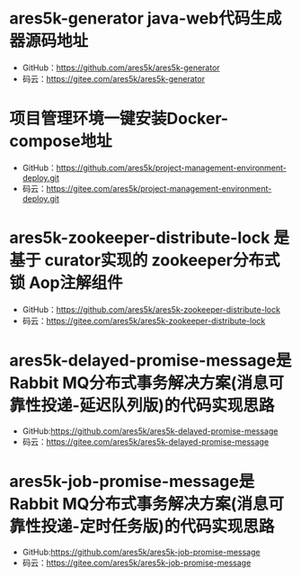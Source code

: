 # ares5k-generator java-web代码生成器源码地址
- GitHub：https://github.com/ares5k/ares5k-generator
- 码云：https://gitee.com/ares5k/ares5k-generator


# 项目管理环境一键安装Docker-compose地址
- GitHub：https://github.com/ares5k/project-management-environment-deploy.git
- 码云：https://gitee.com/ares5k/project-management-environment-deploy.git


# ares5k-zookeeper-distribute-lock 是基于 curator实现的 zookeeper分布式锁 Aop注解组件
- GitHub：https://github.com/ares5k/ares5k-zookeeper-distribute-lock
- 码云：https://gitee.com/ares5k/ares5k-zookeeper-distribute-lock

# ares5k-delayed-promise-message是Rabbit MQ分布式事务解决方案(消息可靠性投递-延迟队列版)的代码实现思路
- GitHub:https://github.com/ares5k/ares5k-delayed-promise-message
- 码云：https://gitee.com/ares5k/ares5k-delayed-promise-message

# ares5k-job-promise-message是Rabbit MQ分布式事务解决方案(消息可靠性投递-定时任务版)的代码实现思路
- GitHub:https://github.com/ares5k/ares5k-job-promise-message
- 码云：https://gitee.com/ares5k/ares5k-job-promise-message